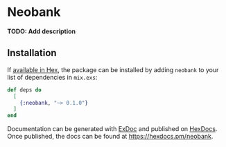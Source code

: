 # Neobank

**TODO: Add description**

## Installation

If [available in Hex](https://hex.pm/docs/publish), the package can be installed
by adding `neobank` to your list of dependencies in `mix.exs`:

```elixir
def deps do
  [
    {:neobank, "~> 0.1.0"}
  ]
end
```

Documentation can be generated with [ExDoc](https://github.com/elixir-lang/ex_doc)
and published on [HexDocs](https://hexdocs.pm). Once published, the docs can
be found at <https://hexdocs.pm/neobank>.

